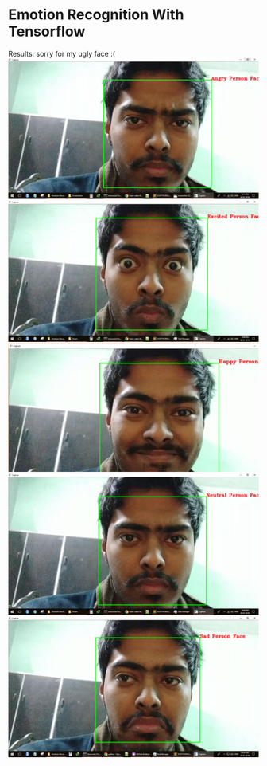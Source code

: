 # Emotion Recognition With Tensorflow

Results:
sorry for my ugly face :(
![alt text](https://github.com/tanmaypandey7/Emotion-Recognition-With-Tensorflow/blob/master/results/angry.png )
![alt text](https://github.com/tanmaypandey7/Emotion-Recognition-With-Tensorflow/blob/master/results/excited.png )
![alt text](https://github.com/tanmaypandey7/Emotion-Recognition-With-Tensorflow/blob/master/results/happy.png )
![alt text](https://github.com/tanmaypandey7/Emotion-Recognition-With-Tensorflow/blob/master/results/neutral_1.png )
![alt text](https://github.com/tanmaypandey7/Emotion-Recognition-With-Tensorflow/blob/master/results/sad.png )
